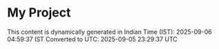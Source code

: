 # My Project

This content is dynamically generated in Indian Time (IST): 2025-09-06 04:59:37 IST
Converted to UTC: 2025-09-05 23:29:37 UTC
